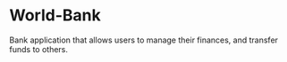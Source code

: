 # World-Bank
Bank application that allows users to manage their finances, and transfer funds to others.
